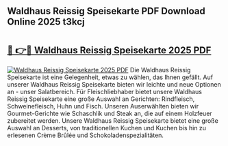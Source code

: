 ## Waldhaus Reissig Speisekarte PDF Download Online 2025 t3kcj

# <h2><a href="http://gc9eb2b.nevu.top/?p=Waldhaus+Reissig+Speisekarte">🔗 👉🔴 Waldhaus Reissig Speisekarte 2025 PDF</a></h2>

[![Waldhaus Reissig Speisekarte 2025 PDF](https://i.imgur.com/dBaPXMq.png)](http://gc9eb2b.nevu.top/?p=Waldhaus+Reissig+Speisekarte)
Die Waldhaus Reissig Speisekarte ist eine Gelegenheit, etwas zu wählen, das Ihnen gefällt. Auf unserer Waldhaus Reissig Speisekarte bieten wir leichte und neue Optionen an - unser Salatbereich. Für Fleischliebhaber bietet unsere Waldhaus Reissig Speisekarte eine große Auswahl an Gerichten: Rindfleisch, Schweinefleisch, Huhn und Fisch. Unseren Auserwählten bieten wir Gourmet-Gerichte wie Schaschlik und Steak an, die auf einem Holzfeuer zubereitet werden. Unsere Waldhaus Reissig Speisekarte bietet eine große Auswahl an Desserts, von traditionellen Kuchen und Kuchen bis hin zu erlesenen Crème Brûlée und Schokoladenspezialitäten.
